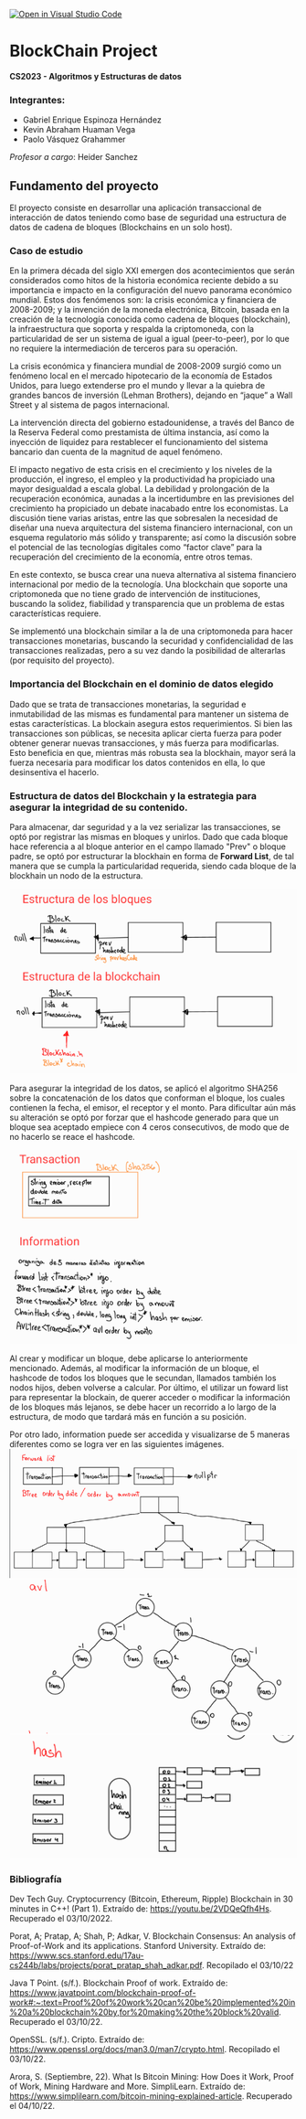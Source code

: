 [![Open in Visual Studio Code](https://classroom.github.com/assets/open-in-vscode-c66648af7eb3fe8bc4f294546bfd86ef473780cde1dea487d3c4ff354943c9ae.svg)](https://classroom.github.com/online_ide?assignment_repo_id=8906371&assignment_repo_type=AssignmentRepo)



# BlockChain Project 
__CS2023 - Algoritmos y Estructuras de datos__

### Integrantes:
- Gabriel Enrique Espinoza Hernández
- Kevin Abraham Huaman Vega
- Paolo Vásquez Grahammer 

_Profesor a cargo_: Heider Sanchez


## Fundamento del proyecto
El proyecto consiste en desarrollar una aplicación transaccional de interacción de datos teniendo
como base de seguridad una estructura de datos de cadena de bloques (Blockchains en un solo
host). 

### Caso de estudio
En la primera década del siglo XXI emergen dos acontecimientos que serán considerados como hitos de 
la historia económica reciente debido a su importancia e impacto en la configuración del nuevo 
panorama económico mundial. Estos dos fenómenos son: la crisis económica y financiera de 
2008-2009; y la invención de la moneda electrónica, Bitcoin, basada en la creación de la 
tecnología conocida como cadena de bloques (blockchain), la infraestructura que soporta y respalda 
la criptomoneda, con la particularidad de ser un sistema de igual a igual (peer-to-peer), por lo
que no requiere la intermediación de terceros para su operación.

La crisis económica y financiera mundial de 2008-2009 surgió como un fenómeno local en el 
mercado hipotecario de la economía de Estados Unidos, para luego extenderse pro el mundo y llevar 
a la quiebra de grandes bancos de inversión (Lehman Brothers), dejando en “jaque” a Wall Street 
y al sistema de pagos internacional.

La intervención directa del gobierno estadounidense, a través del Banco de la Reserva Federal 
como prestamista de última instancia, así como la inyección de liquidez para restablecer el 
funcionamiento del sistema bancario dan cuenta de la magnitud de aquel fenómeno.

El impacto negativo de esta crisis en el crecimiento y los niveles de la producción, el ingreso, 
el empleo y la productividad ha propiciado una mayor desigualdad a escala global. 
La debilidad y prolongación de la recuperación económica, aunadas a la incertidumbre en las 
previsiones del crecimiento ha propiciado un debate inacabado entre los economistas. La discusión 
tiene varias aristas, entre las que sobresalen la necesidad de diseñar una nueva arquitectura del 
sistema financiero internacional, con un esquema regulatorio más sólido y transparente; así como 
la discusión sobre el potencial de las tecnologías digitales como “factor clave” para la recuperación
del crecimiento de la economía, entre otros temas.

En este contexto, se busca crear una nueva alternativa al sistema financiero internacional por medio de
la tecnología. Una blockchain que soporte una criptomoneda que no tiene grado de intervención de instituciones,
buscando la solidez, fiabilidad y transparencia que un problema de estas características requiere. 

Se implementó una blockchain similar a la de una criptomoneda para hacer transacciones monetarias, 
buscando la securidad y confidencialidad de las transacciones realizadas, pero a su vez dando 
la posibilidad de alterarlas (por requisito del proyecto). 

### Importancia del Blockchain en el dominio de datos elegido

Dado que se trata de transacciones monetarias, la seguridad e inmutabilidad de las mismas es fundamental
para mantener un sistema de estas características. La blockain asegura estos requerimientos. 
Si bien las transacciones son públicas, se necesita aplicar cierta fuerza para poder obtener 
generar nuevas transacciones, y más fuerza para modificarlas. 
Esto beneficia en que, mientras más robusta sea la blockhain, mayor será la fuerza necesaria para 
modificar los datos contenidos en ella, lo que desinsentiva el hacerlo. 

### Estructura de datos del Blockchain y la estrategia para asegurar la integridad de su contenido.
Para almacenar, dar seguridad y a la vez serializar las transacciones, se optó por registrar las mismas
en bloques y unirlos.
Dado que cada bloque hace referencia a al bloque anterior en el campo llamado "Prev" o bloque padre, 
se optó por estructurar la blockhain en forma de __Forward List__, de tal manera que se cumpla la 
particularidad requerida, siendo cada bloque de la blockhain un nodo de la estructura.

![Estructura de los bloques y la blockchain](img/img1.png)

Para asegurar la integridad de los datos, se aplicó el algoritmo SHA256 sobre la concatenación 
de los datos que conforman el bloque, los cuales contienen la fecha, el emisor, el receptor y el 
monto. Para dificultar aún más su alteración se optó por forzar que el hashcode generado 
para que un bloque sea aceptado  empiece con 4 ceros consecutivos, de modo que de no hacerlo se reace 
el hashcode. 

![Transacción e información](img/img2.png)


Al crear y modificar un bloque, debe aplicarse lo anteriormente mencionado. Además, al modificar la información
de un bloque, el hashcode de todos los bloques que le secundan, llamados también los nodos hijos, deben volverse a calcular. Por último,
el utilizar un foward list para representar la blockain, de querer acceder o modificar la información
de los bloques más lejanos, se debe hacer un recorrido a lo largo de la estructura, de modo que 
tardará más en función a su posición.

Por otro lado, information puede ser accedida y visualizarse de 5 maneras diferentes como se logra ver en las siguientes imágenes.
![IMG3](img/img3.png)
![IMG4](img/img4.png)
![IMG5](img/img5.png)

### Bibliografía

Dev Tech Guy. Cryptocurrency (Bitcoin, Ethereum, Ripple) Blockchain in 30 minutes in C++! (Part 1). Extraído de: https://youtu.be/2VDQeQfh4Hs. Recuperado el 03/10/2022.

Porat, A; Pratap, A; Shah, P; Adkar, V. Blockchain Consensus: An analysis of
Proof-of-Work and its applications. Stanford University. Extraído de: https://www.scs.stanford.edu/17au-cs244b/labs/projects/porat_pratap_shah_adkar.pdf. Recopilado el 03/10/22 

Java T Point. (s/f.). Blockchain Proof of work. Extraído de: https://www.javatpoint.com/blockchain-proof-of-work#:~:text=Proof%20of%20work%20can%20be%20implemented%20in%20a%20blockchain%20by,for%20making%20the%20block%20valid. Recuperado el 03/10/22.

OpenSSL. (s/f.). Cripto. Extraído de: https://www.openssl.org/docs/man3.0/man7/crypto.html. Recopilado el 03/10/22.

Arora, S. (Septiembre, 22). What Is Bitcoin Mining: How Does it Work, Proof of Work, Mining Hardware and More. SimpliLearn. Extraído de: https://www.simplilearn.com/bitcoin-mining-explained-article. Recuperado el 04/10/22.